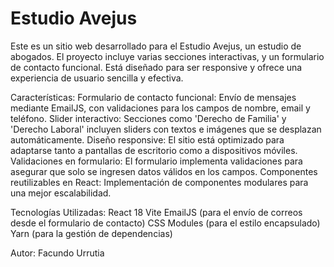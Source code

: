 # Estudio Avejus

Este es un sitio web desarrollado para el Estudio Avejus, un estudio de abogados. El proyecto incluye varias secciones interactivas, y un formulario de contacto funcional. Está diseñado para ser responsive y ofrece una experiencia de usuario sencilla y efectiva.

Características:
Formulario de contacto funcional: Envío de mensajes mediante EmailJS, con validaciones para los campos de nombre, email y teléfono.
Slider interactivo: Secciones como 'Derecho de Familia' y 'Derecho Laboral' incluyen sliders con textos e imágenes que se desplazan automáticamente.
Diseño responsive: El sitio está optimizado para adaptarse tanto a pantallas de escritorio como a dispositivos móviles.
Validaciones en formulario: El formulario implementa validaciones para asegurar que solo se ingresen datos válidos en los campos.
Componentes reutilizables en React: Implementación de componentes modulares para una mejor escalabilidad.

Tecnologías Utilizadas:
React 18
Vite
EmailJS (para el envío de correos desde el formulario de contacto)
CSS Modules (para el estilo encapsulado)
Yarn (para la gestión de dependencias)

Autor: Facundo Urrutia
